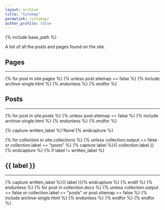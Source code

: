 ```yaml
---
layout: archive
title: "Sitemap"
permalink: /sitemap/
author_profile: false
---
```


{% include base_path %}

A list of all the posts and pages found on the site.

<h2>Pages</h2>
<hr />
{% for post in site.pages %}
  {% unless post.sitemap == false %}
  {% include archive-single.html %}
  {% endunless %}
{% endfor %}

<h2>Posts</h2>
<hr />
{% for post in site.posts %}
  {% unless post.sitemap == false %}
  {% include archive-single.html %}
  {% endunless %}
{% endfor %}

{% capture written_label %}'None'{% endcapture %}

{% for collection in site.collections %}
{% unless collection.output == false or collection.label == "posts" %}
  {% capture label %}{{ collection.label }}{% endcapture %}
  {% if label != written_label %}
  <h2>{{ label }}</h2>
  <hr />
  {% capture written_label %}{{ label }}{% endcapture %}
  {% endif %}
{% endunless %}
{% for post in collection.docs %}
  {% unless collection.output == false or collection.label == "posts" or post.sitemap == false %}
  {% include archive-single.html %}
  {% endunless %}
{% endfor %}
{% endfor %}